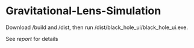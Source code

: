 # Gravitational-Lens-Simulation

Download /build and /dist, then run /dist/black_hole_ui/black_hole_ui.exe.

See *report* for details
